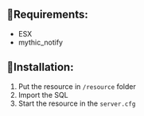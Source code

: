 ## 🧱Requirements:
- ESX
- mythic_notify

## 📗Installation:
1. Put the resource in `/resource` folder
2. Import the SQL
3. Start the resource in the `server.cfg`
